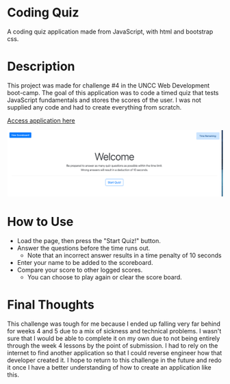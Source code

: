 # Coding Quiz

A coding quiz application made from JavaScript, with html and bootstrap css.

# Description

This project was made for challenge #4 in the UNCC Web Development boot-camp. The goal of this application was to code a timed quiz that tests JavaScript fundamentals and stores the scores of the user. I was not supplied any code and had to create everything from scratch.

[Access application here]()

![Display Image](/assets/Deployed-Screenshot.png)

# How to Use

- Load the page, then press the "Start Quiz!" button.
- Answer the questions before the time runs out.
  - Note that an incorrect answer results in a time penalty of 10 seconds
- Enter your name to be added to the scoreboard.
- Compare your score to other logged scores.
  - You can choose to play again or clear the score board.


# Final Thoughts

This challenge was tough for me because I ended up falling very far behind for weeks 4 and 5 due to a mix of sickness and technical problems. I wasn't sure that I would be able to complete it on my own due to not being entirely through the week 4 lessons by the point of submission. I had to rely on the internet to find another application so that I could reverse engineer how that developer created it. I hope to return to this challenge in the future and redo it once I have a better understanding of how to create an application like this. 
